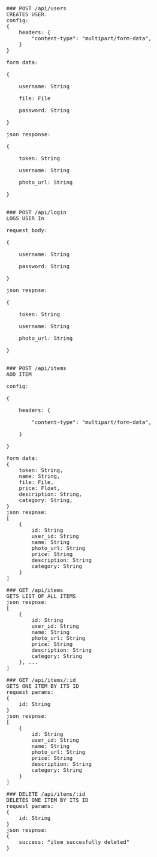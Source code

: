 <pre>
### POST /api/users
CREATES USER. 
config:  
{  
    headers: {    
        "content-type": "multipart/form-data",  
    }  
}<br/>
form data:<br/>
{<br/>
    username: String<br/>
    file: File<br/>
    password: String<br/>
}<br/>
json response:<br/>
{<br/>
    token: String<br/>
    username: String<br/>
    photo_url: String<br/>
}<br/>

### POST /api/login
LOGS USER In<br/>
request body:<br/>
{<br/>
    username: String<br/>
    password: String<br/>
}<br/>
json respnse:<br/>
{<br/>
    token: String<br/>
    username: String<br/>
    photo_url: String<br/>
}<br/>

### POST /api/items
ADD ITEM<br/>
config:<br/>
{<br/>
    headers: {<br/>
        "content-type": "multipart/form-data",<br/>
    }<br/>
}<br/>
form data:
{
    token: String,
    name: String,
    file: File,
    price: Float,
    description: String,
    category: String,
}
json respnse:
[
    {
        id: String
        user_id: String
        name: String
        photo_url: String
        price: String
        description: String
        category: String
    }
]

### GET /api/items
GETS LIST OF ALL ITEMS
json respnse:
[
    {
        id: String
        user_id: String
        name: String
        photo_url: String
        price: String
        description: String
        category: String
    }, ...
]

### GET /api/items/:id
GETS ONE ITEM BY ITS ID
request params: 
{
    id: String
}
json respnse:
[
    {
        id: String
        user_id: String
        name: String
        photo_url: String
        price: String
        description: String
        category: String
    }
]

### DELETE /api/items/:id
DELETES ONE ITEM BY ITS ID
request params: 
{
    id: String
}
json respnse:
{
    success: "item succesfully deleted" 
}
</pre>


